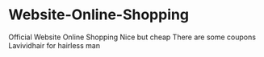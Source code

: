# Website-Online-Shopping
Official Website Online Shopping
Nice but cheap
There are some coupons
Lavividhair for hairless man
